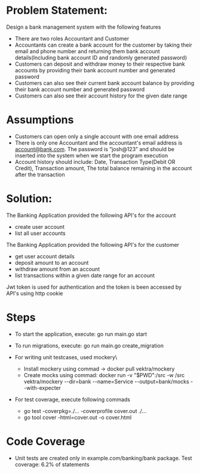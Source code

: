 # Problem Statement: 
Design a bank management system with the following features
- There are two roles Accountant and Customer
- Accountants can create a bank account for the customer by taking their email and phone number and returning them bank account details(Including bank account ID and randomly generated password)
- Customers can deposit and withdraw money to their respective bank accounts by providing their bank account number and generated password
- Customers can also see their current bank account balance by providing their bank account number and generated password 
- Customers can also see their account history for the given date range

# Assumptions
- Customers can open only a single account with one email address
- There is only one Accountant and the accountant's email address is account@bank.com. The password is “josh@123” and should be inserted into the system when we start the program execution
- Account history should include: Date, Transaction Type(Debit OR Credit), Transaction amount, The total balance remaining in the account after the transaction


# Solution: 
The Banking Application provided the following API's for the account
- create user account
- list all user accounts

The Banking Application provided the following API's for the customer
- get user account details 
- deposit amount to an account
- withdraw amount from an account
- list transactions within a given date range for an account

Jwt token is used for authentication and the token is been accessed by API's using http cookie


# Steps
- To start the application, execute: go run main.go start

- To run migrations, execute: go run main.go create_migration

- For writing unit testcases, used mockery\
    - Install mockery using commad -> docker pull vektra/mockery
    - Create mocks using commad: docker run -v "$PWD":/src -w /src vektra/mockery --dir=bank --name=Service --output=bank/mocks --with-expecter

- For test coverage, execute following commads
    - go test -coverpkg=./... -coverprofile cover.out ./...
    - go tool cover -html=cover.out -o cover.html

# Code Coverage
- Unit tests are created only in example.com/banking/bank package. Test coverage: 6.2% of statements